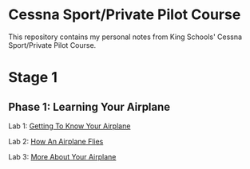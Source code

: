 # Cessna Sport/Private Pilot Course

This repository contains my personal notes from King Schools' Cessna Sport/Private Pilot Course.

# Stage 1

## Phase 1: Learning Your Airplane

Lab 1: [Getting To Know Your Airplane](1-learning-your-airplane/1-getting-to-know-your-airplane%20copy.md)

Lab 2: [How An Airplane Flies](1-learning-your-airplane/2-how-an-airplane-flies.md)

Lab 3: [More About Your Airplane](1-learning-your-airplane/3-more-about-your-airplane.md)
